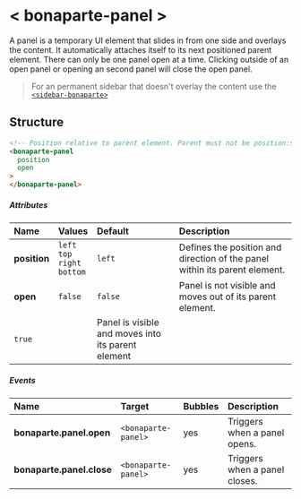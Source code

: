 # < bonaparte-panel >
A panel is a temporary UI element that slides in from one side and overlays the content. It automatically attaches itself to its next positioned parent element. There can only be one panel open at a time. Clicking outside of an open panel or opening an second panel will close the open panel.

> For an permanent sidebar that doesn't overlay the content use the [`<sidebar-bonaparte>`](bonaparte-sidebar.html)

## Structure
```html
<!-- Position relative to parent element. Parent must not be position:static. -->
<bonaparte-panel 
  position 
  open
>
</bonaparte-panel>
```

##### Attributes
Name | Values | Default | Description 
:--------- | :--- | :------ | :----------
__position__ | `left`<br>`top`<br>`right`<br>`bottom` | `left` | Defines the position and direction of the panel within its parent element.
__open__ | `false` | `false` | Panel is not visible and moves out of its parent element.
 | `true` | | Panel is visible and moves into its parent element

##### Events
Name | Target | Bubbles | Description 
:--------- | :--- | :------ | :------
__bonaparte.panel.open__ | `<bonaparte-panel>` | yes | Triggers when a panel opens.
__bonaparte.panel.close__ | `<bonaparte-panel>` | yes | Triggers when a panel closes.
